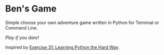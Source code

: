 Ben's Game
========

Simple choose your own adventure game written in Python for Terminal or Command Line.

*Play if you dare!*

Inspired by [Exercise 31: Learning Python the Hard Way](http://learnpythonthehardway.org/book/ex31.html).